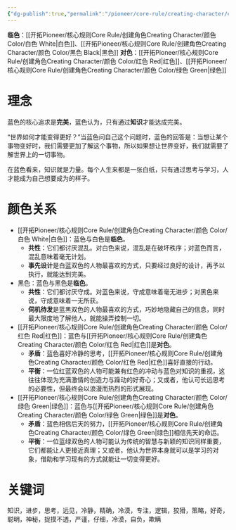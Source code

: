 ```yaml
---
{"dg-publish":true,"permalink":"/pioneer/core-rule/creating-character/color/blue/"}
---
```


**临色**：[[开拓Pioneer/核心规则Core Rule/创建角色Creating Character/颜色 Color/白色 White\|白色]]、[[开拓Pioneer/核心规则Core Rule/创建角色Creating Character/颜色 Color/黑色 Black\|黑色]]
**对色**：[[开拓Pioneer/核心规则Core Rule/创建角色Creating Character/颜色 Color/红色 Red\|红色]]、[[开拓Pioneer/核心规则Core Rule/创建角色Creating Character/颜色 Color/绿色 Green\|绿色]]

# 理念
蓝色的核心追求是**完美**，蓝色认为，只有通过**知识**才能达成完美。

“世界如何才能变得更好？”当蓝色问自己这个问题时，蓝色的回答是：当想让某个事物变好时，我们需要更加了解这个事物，所以如果想让世界变好，我们就需要了解世界上的一切事物。

在蓝色看来，知识就是力量。每个人生来都是一张白纸，只有通过思考与学习，人才能成为自己想要成为的样子。

# 颜色关系
- [[开拓Pioneer/核心规则Core Rule/创建角色Creating Character/颜色 Color/白色 White\|白色]]：蓝色与白色是**临色**。
	- **共性**：它们都讨厌混乱。对白色来说，混乱是在破坏秩序；对蓝色而言，混乱意味着毫无计划。
	- **事先设计**是白蓝双色的人物最喜欢的方式，只要经过良好的设计，再予以执行，就能达到完美。
- 黑色：蓝色与黑色是**临色**。
	- **共性**：它们都讨厌守成。对蓝色来说，守成意味着毫无进步；对黑色来说，守成意味着一无所获。
	- **伺机待发**是蓝黑双色的人物最喜欢的方式，巧妙地隐藏自己的信息，同时最大限度地了解他人，就能操弄控制一切。
- [[开拓Pioneer/核心规则Core Rule/创建角色Creating Character/颜色 Color/红色 Red\|红色]]：蓝色与[[开拓Pioneer/核心规则Core Rule/创建角色Creating Character/颜色 Color/红色 Red\|红色]]是**对色**。
	- **矛盾**：蓝色喜好冷静的思考，[[开拓Pioneer/核心规则Core Rule/创建角色Creating Character/颜色 Color/红色 Red\|红色]]喜好直接的行动。
	- **平衡**：一位红蓝双色的人物可能兼有红色的冲动与蓝色对知识的重视，这往往体现为充满激情的创造力与躁动的好奇心；又或者，他认可长远思考的必要性，但最终会以浪漫而热烈的形式展现。
- [[开拓Pioneer/核心规则Core Rule/创建角色Creating Character/颜色 Color/绿色 Green\|绿色]]：蓝色与[[开拓Pioneer/核心规则Core Rule/创建角色Creating Character/颜色 Color/绿色 Green\|绿色]]是**对色**。
	- **矛盾**：蓝色相信后天的努力，[[开拓Pioneer/核心规则Core Rule/创建角色Creating Character/颜色 Color/绿色 Green\|绿色]]相信先天的命运。
	- **平衡**：一位蓝绿双色的人物可能认为传统的智慧与新颖的知识同样重要，它们都能让人更接近真理；又或者，他认为世界本身就可以是学习的对象，借助和学习现有的方式就能让一切变得更好。

# 关键词
知识，进步，思考，远见，冷静，精确，冷漠，专注，逻辑，狡猾，策略，好奇，聪明，神秘，捉摸不透，严谨，仔细，冷漠，自负，欺瞒